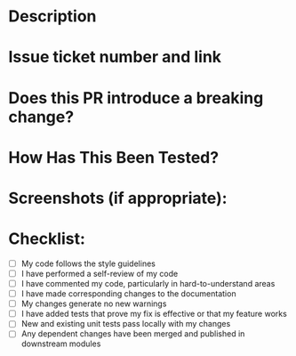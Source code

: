 # Description
<!-- What kind of change does this PR introduce? Bug fix, feature, docs update, ...) -->
<!--- Describe your changes in detail -->

# Issue ticket number and link
<!--- Add github issue link if available -->
<!--- Add Plane issue ID -->

# Does this PR introduce a breaking change?
<!--What changes might need in ui/backend due to this PR?) -->

# How Has This Been Tested?
<!--- Please describe in detail how you tested your changes. -->
<!--- see how your change affects other areas of the code, etc. -->

# Screenshots (if appropriate):


# Checklist:
- [ ] My code follows the style guidelines
- [ ] I have performed a self-review of my code
- [ ] I have commented my code, particularly in hard-to-understand areas
- [ ] I have made corresponding changes to the documentation
- [ ] My changes generate no new warnings
- [ ] I have added tests that prove my fix is effective or that my feature works
- [ ] New and existing unit tests pass locally with my changes
- [ ] Any dependent changes have been merged and published in downstream modules